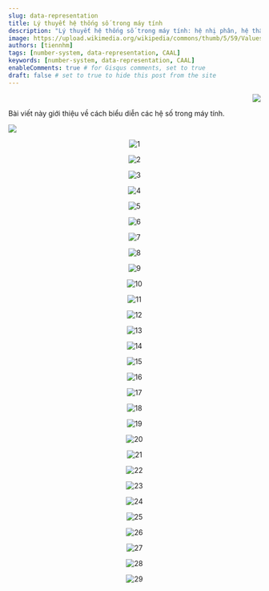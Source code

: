```yaml
---
slug: data-representation
title: Lý thuyết hệ thống số trong máy tính
description: "Lý thuyết hệ thống số trong máy tính: hệ nhị phân, hệ thập phân, hệ bát phân, hệ thập lục phân."
image: https://upload.wikimedia.org/wikipedia/commons/thumb/5/59/Values_of_digits_in_the_Decimal_numeral_system.svg/1280px-Values_of_digits_in_the_Decimal_numeral_system.svg.webp
authors: [tiennhm]
tags: [number-system, data-representation, CAAL]
keywords: [number-system, data-representation, CAAL]
enableComments: true # for Gisqus comments, set to true
draft: false # set to true to hide this post from the site
---
```


<p align="right">
    <img src="https://api.visitorbadge.io/api/visitors?path=https%3A%2F%2Ftiennhm.github.io%2Fblog%2Fdata-representation&label=⚪View&labelColor=%2337d67a&countColor=%23555555&style=flat&labelStyle=upper" loading='lazy' decoding='async'/>
</p>

Bài viết này giới thiệu về cách biểu diễn các hệ số trong máy tính.

<!--truncate-->

[![](https://img.shields.io/badge/PDF-Download-green.svg)](https://github.com/ITUTE/CAAL/raw/main/TienNHM/Slides-VN/C1-Number-systems.pdf)

<p align="center">
    <img src="https://res.cloudinary.com/df3zf2d1g/image/upload/v1702192052/docs/caal/01-data-representation-computer-arithmetic/C1-Number-systems-01_yrpbbk.webp" loading='lazy' decoding='async' alt="1"/>
</p>

<p align="center">
    <img src="https://res.cloudinary.com/df3zf2d1g/image/upload/v1702192053/docs/caal/01-data-representation-computer-arithmetic/C1-Number-systems-02_cpdnhb.webp" loading='lazy' decoding='async' alt="2"/>
</p>

<p align="center">
    <img src="https://res.cloudinary.com/df3zf2d1g/image/upload/v1702192053/docs/caal/01-data-representation-computer-arithmetic/C1-Number-systems-03_vazlup.webp" loading='lazy' decoding='async' alt="3"/>
</p>

<p align="center">
    <img src="https://res.cloudinary.com/df3zf2d1g/image/upload/v1702192053/docs/caal/01-data-representation-computer-arithmetic/C1-Number-systems-04_edjjzj.webp" loading='lazy' decoding='async' alt="4"/>
</p>

<p align="center">
    <img src="https://res.cloudinary.com/df3zf2d1g/image/upload/v1702192053/docs/caal/01-data-representation-computer-arithmetic/C1-Number-systems-05_zgfd8m.webp" loading='lazy' decoding='async' alt="5"/>
</p>

<p align="center">
    <img src="https://res.cloudinary.com/df3zf2d1g/image/upload/v1702192054/docs/caal/01-data-representation-computer-arithmetic/C1-Number-systems-06_dp3s7c.webp" loading='lazy' decoding='async' alt="6"/>
</p>

<p align="center">
    <img src="https://res.cloudinary.com/df3zf2d1g/image/upload/v1702192054/docs/caal/01-data-representation-computer-arithmetic/C1-Number-systems-07_ts1oot.webp" loading='lazy' decoding='async' alt="7"/>
</p>

<p align="center">
    <img src="https://res.cloudinary.com/df3zf2d1g/image/upload/v1702192054/docs/caal/01-data-representation-computer-arithmetic/C1-Number-systems-08_my4tmw.webp" loading='lazy' decoding='async' alt="8"/>
</p>

<p align="center">
    <img src="https://res.cloudinary.com/df3zf2d1g/image/upload/v1702192054/docs/caal/01-data-representation-computer-arithmetic/C1-Number-systems-09_j3zdmw.webp" loading='lazy' decoding='async' alt="9"/>
</p>

<p align="center">
    <img src="https://res.cloudinary.com/df3zf2d1g/image/upload/v1702192055/docs/caal/01-data-representation-computer-arithmetic/C1-Number-systems-10_rimzst.webp" loading='lazy' decoding='async' alt="10"/>
</p>

<p align="center">
    <img src="https://res.cloudinary.com/df3zf2d1g/image/upload/v1702192065/docs/caal/01-data-representation-computer-arithmetic/C1-Number-systems-11_uxxoqb.webp" loading='lazy' decoding='async' alt="11"/>
</p>

<p align="center">
    <img src="https://res.cloudinary.com/df3zf2d1g/image/upload/v1702192065/docs/caal/01-data-representation-computer-arithmetic/C1-Number-systems-12_tzqwyb.webp" loading='lazy' decoding='async' alt="12"/>
</p>

<p align="center">
    <img src="https://res.cloudinary.com/df3zf2d1g/image/upload/v1702192065/docs/caal/01-data-representation-computer-arithmetic/C1-Number-systems-13_baby4a.webp" loading='lazy' decoding='async' alt="13"/>
</p>

<p align="center">
    <img src="https://res.cloudinary.com/df3zf2d1g/image/upload/v1702192066/docs/caal/01-data-representation-computer-arithmetic/C1-Number-systems-14_zdferu.webp" loading='lazy' decoding='async' alt="14"/>
</p>

<p align="center">
    <img src="https://res.cloudinary.com/df3zf2d1g/image/upload/v1702192066/docs/caal/01-data-representation-computer-arithmetic/C1-Number-systems-15_n6fpnf.webp" loading='lazy' decoding='async' alt="15"/>
</p>

<p align="center">
    <img src="https://res.cloudinary.com/df3zf2d1g/image/upload/v1702192066/docs/caal/01-data-representation-computer-arithmetic/C1-Number-systems-16_lhclki.webp" loading='lazy' decoding='async' alt="16"/>
</p>

<p align="center">
    <img src="https://res.cloudinary.com/df3zf2d1g/image/upload/v1702192066/docs/caal/01-data-representation-computer-arithmetic/C1-Number-systems-17_qr5esm.webp" loading='lazy' decoding='async' alt="17"/>
</p>

<p align="center">
    <img src="https://res.cloudinary.com/df3zf2d1g/image/upload/v1702192066/docs/caal/01-data-representation-computer-arithmetic/C1-Number-systems-18_rhoxid.webp" loading='lazy' decoding='async' alt="18"/>
</p>

<p align="center">
    <img src="https://res.cloudinary.com/df3zf2d1g/image/upload/v1702192067/docs/caal/01-data-representation-computer-arithmetic/C1-Number-systems-19_x3pzij.webp" loading='lazy' decoding='async' alt="19"/>
</p>

<p align="center">
    <img src="https://res.cloudinary.com/df3zf2d1g/image/upload/v1702192074/docs/caal/01-data-representation-computer-arithmetic/C1-Number-systems-20_a3jdr1.webp" loading='lazy' decoding='async' alt="20"/>
</p>

<p align="center">
    <img src="https://res.cloudinary.com/df3zf2d1g/image/upload/v1702192074/docs/caal/01-data-representation-computer-arithmetic/C1-Number-systems-21_wlfn4x.webp" loading='lazy' decoding='async' alt="21"/>
</p>

<p align="center">
    <img src="https://res.cloudinary.com/df3zf2d1g/image/upload/v1702192075/docs/caal/01-data-representation-computer-arithmetic/C1-Number-systems-22_s3szc5.webp" loading='lazy' decoding='async' alt="22"/>
</p>

<p align="center">
    <img src="https://res.cloudinary.com/df3zf2d1g/image/upload/v1702192075/docs/caal/01-data-representation-computer-arithmetic/C1-Number-systems-23_b7pqpe.webp" loading='lazy' decoding='async' alt="23"/>
</p>

<p align="center">
    <img src="https://res.cloudinary.com/df3zf2d1g/image/upload/v1702192052/docs/caal/01-data-representation-computer-arithmetic/C1-Number-systems-24_cjlak9.webp" loading='lazy' decoding='async' alt="24"/>
</p>

<p align="center">
    <img src="https://res.cloudinary.com/df3zf2d1g/image/upload/v1702192052/docs/caal/01-data-representation-computer-arithmetic/C1-Number-systems-25_g5ygkq.webp" loading='lazy' decoding='async' alt="25"/>
</p>

<p align="center">
    <img src="https://res.cloudinary.com/df3zf2d1g/image/upload/v1702192052/docs/caal/01-data-representation-computer-arithmetic/C1-Number-systems-26_demfqv.webp" loading='lazy' decoding='async' alt="26"/>
</p>

<p align="center">
    <img src="https://res.cloudinary.com/df3zf2d1g/image/upload/v1702192054/docs/caal/01-data-representation-computer-arithmetic/C1-Number-systems-27_a3abog.webp" loading='lazy' decoding='async' alt="27"/>
</p>

<p align="center">
    <img src="https://res.cloudinary.com/df3zf2d1g/image/upload/v1702192053/docs/caal/01-data-representation-computer-arithmetic/C1-Number-systems-28_ijwwjc.webp" loading='lazy' decoding='async' alt="28"/>
</p>

<p align="center">
    <img src="https://res.cloudinary.com/df3zf2d1g/image/upload/v1702192053/docs/caal/01-data-representation-computer-arithmetic/C1-Number-systems-29_j7j67i.webp" loading='lazy' decoding='async' alt="29"/>
</p>
